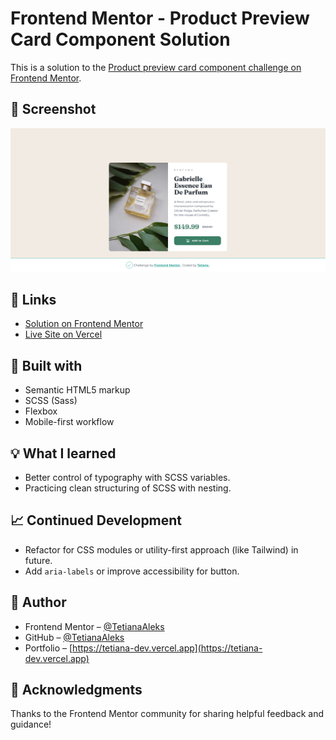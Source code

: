 # Frontend Mentor - Product Preview Card Component Solution

This is a solution to the [Product preview card component challenge on Frontend Mentor](https://www.frontendmentor.io/challenges/product-preview-card-component-GO7UmttRfa).

## 📸 Screenshot

![Product Preview Card Screenshot](./preview/preview.png)

## 🔗 Links

- [Solution on Frontend Mentor]()
- [Live Site on Vercel](https://fem-projects-hub.vercel.app/product-preview-card)

## 🔧 Built with

- Semantic HTML5 markup
- SCSS (Sass)
- Flexbox
- Mobile-first workflow

## 💡 What I learned

- Better control of typography with SCSS variables.
- Practicing clean structuring of SCSS with nesting.

## 📈 Continued Development

- Refactor for CSS modules or utility-first approach (like Tailwind) in future.
- Add `aria-labels` or improve accessibility for button.

## 👤 Author

- Frontend Mentor – [@TetianaAleks](https://www.frontendmentor.io/profile/TetianaAleks)
- GitHub – [@TetianaAleks](https://github.com/TetianaAleks)
- Portfolio – [https://tetiana-dev.vercel.app](https://tetiana-dev.vercel.app)


## 🙏 Acknowledgments

Thanks to the Frontend Mentor community for sharing helpful feedback and guidance!
